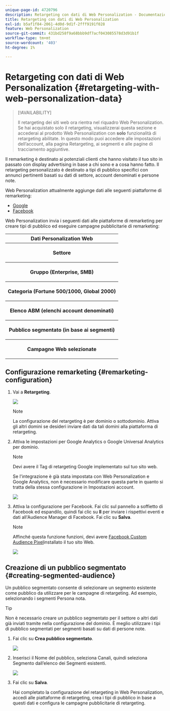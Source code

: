 ```yaml
---
unique-page-id: 4720796
description: Retargeting con dati di Web Personalization - Documentazione di Marketo - Documentazione del prodotto
title: Retargeting con dati di Web Personalization
exl-id: b5af1f84-2061-4d0d-9d1f-2fff9191f028
feature: Web Personalization
source-git-commit: 431bd258f9a68bbb9df7acf043085578d3d91b1f
workflow-type: tm+mt
source-wordcount: '403'
ht-degree: 1%

---
```


# Retargeting con dati di Web Personalization {#retargeting-with-web-personalization-data}

>[!AVAILABILITY]
>
>Il retargeting dei siti web ora rientra nel riquadro Web Personalization. Se hai acquistato solo il retargeting, visualizzerai questa sezione e accederai al prodotto Web Personalization con **solo** funzionalità di retargeting abilitate. In questo modo puoi accedere alle impostazioni dell’account, alla pagina Retargeting, ai segmenti e alle pagine di tracciamento aggiuntive.

Il remarketing è destinato ai potenziali clienti che hanno visitato il tuo sito in passato con display advertising in base a chi sono e a cosa hanno fatto. Il retargeting personalizzato è destinato a tipi di pubblico specifici con annunci pertinenti basati su dati di settore, account denominati e persone note.

Web Personalization attualmente aggiunge dati alle seguenti piattaforme di remarketing:

* [Google](/help/marketo/product-docs/web-personalization/website-retargeting/personalized-remarketing-in-google.md)
* [Facebook](/help/marketo/product-docs/web-personalization/website-retargeting/personalized-remarketing-in-facebook.md)

Web Personalization invia i seguenti dati alle piattaforme di remarketing per creare tipi di pubblico ed eseguire campagne pubblicitarie di remarketing:

<table> 
 <tbody> 
  <tr> 
   <th colspan="1">Dati Personalization Web</th> 
  </tr> 
  <tr> 
   <th><p>Settore</p></th> 
  </tr> 
  <tr> 
   <th><p>Gruppo (Enterprise, SMB)</p></th> 
  </tr> 
  <tr> 
   <th><p>Categoria (Fortune 500/1000, Global 2000)</p></th> 
  </tr> 
  <tr> 
   <th><p>Elenco ABM (elenchi account denominati)</p></th> 
  </tr> 
  <tr> 
   <th><p>Pubblico segmentato (in base ai segmenti)</p></th> 
  </tr> 
  <tr> 
   <th><p>Campagne Web selezionate</p></th> 
  </tr> 
 </tbody> 
</table>

## Configurazione remarketing {#remarketing-configuration}

1. Vai a **Retargeting**.

   ![](assets/one.png)

   >[!NOTE]
   >
   >La configurazione del retargeting è per dominio o sottodominio. Attiva gli altri domini se desideri inviare dati da tali domini alla piattaforma di retargeting.

1. Attiva le impostazioni per Google Analytics o Google Universal Analytics per dominio.

   >[!NOTE]
   >
   >Devi avere il Tag di retargeting Google implementato sul tuo sito web.
   >
   >Se l&#39;integrazione è già stata impostata con Web Personalization e Google Analytics, non è necessario modificare questa parte in quanto si tratta della stessa configurazione in Impostazioni account.

   ![](assets/two.png)

1. Attiva la configurazione per Facebook. Fai clic sul pannello a soffietto di Facebook ed espandilo, quindi fai clic su **Il** per inviare i rispettivi eventi e dati all&#39;Audience Manager di Facebook. Fai clic su **Salva**.

   >[!NOTE]
   >
   >Affinché questa funzione funzioni, devi avere [Facebook Custom Audience Pixel](https://developers.facebook.com/docs/ads-for-websites/website-custom-audiences/getting-started#install-the-pixel)installato il tuo sito Web.

   ![](assets/three.png)

## Creazione di un pubblico segmentato {#creating-segmented-audience}

Un pubblico segmentato consente di selezionare un segmento esistente come pubblico da utilizzare per le campagne di retargeting. Ad esempio, selezionando i segmenti Persona nota.

>[!TIP]
>
>Non è necessario creare un pubblico segmentato per il settore o altri dati già inviati tramite nella configurazione del dominio. È meglio utilizzare i tipi di pubblico segmentati per segmenti basati su dati di persone note.

1. Fai clic su **Crea pubblico segmentato**.

   ![](assets/image2015-1-15-16-3a36-3a38.png)

1. Inserisci il Nome del pubblico, seleziona Canali, quindi seleziona Segmento dall’elenco dei Segmenti esistenti.

   ![](assets/image2015-1-15-16-3a40-3a17.png)

1. Fai clic su **Salva**.

   Hai completato la configurazione del retargeting in Web Personalization, accedi alle piattaforme di retargeting, crea i tipi di pubblico in base a questi dati e configura le campagne pubblicitarie di retargeting.
